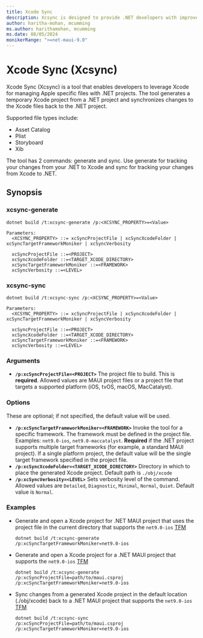 ```yaml
---
title: Xcode Sync
description: Xcsync is designed to provide .NET developers with improved support for editing Apple specific files
author: haritha-mohan, mcumming
ms.author: harithamohan, mcumming
ms.date: 08/05/2024
monikerRange: ">=net-maui-9.0"
---
```

# Xcode Sync (Xcsync)

Xcode Sync (Xcsync) is a tool that enables developers to leverage Xcode for managing Apple specific files with .NET projects. The tool generates a temporary Xcode project from a .NET project and synchronizes changes to the Xcode files back to the .NET project.

Supported file types include:

- Asset Catalog
- Plist
- Storyboard
- Xib

The tool has 2 commands: generate and sync. Use generate for tracking your changes from your .NET to Xcode and sync for tracking your changes from Xcode to .NET.

## Synopsis

### xcsync-generate

```dotnetcli
dotnet build /t:xcsync-generate /p:<XCSYNC_PROPERTY>=<Value>

Parameters:
  <XCSYNC_PROPERTY> ::= xcSyncProjectFile | xcSyncXcodeFolder | xcSyncTargetFrameworkMoniker | xcSyncVerbosity

  xcSyncProjectFile ::=<PROJECT>
  xcSyncXcodeFolder ::=<TARGET_XCODE_DIRECTORY>
  xcSyncTargetFrameworkMoniker ::=<FRAMEWORK>
  xcSyncVerbosity ::=<LEVEL>
```

### xcsync-sync

```dotnetcli
dotnet build /t:xcsync-sync /p:<XCSYNC_PROPERTY>=<Value>

Parameters:
  <XCSYNC_PROPERTY> ::= xcSyncProjectFile | xcSyncXcodeFolder | xcSyncTargetFrameworkMoniker | xcSyncVerbosity

  xcSyncProjectFile ::=<PROJECT>
  xcSyncXcodeFolder ::=<TARGET_XCODE_DIRECTORY>
  xcSyncTargetFrameworkMoniker ::=<FRAMEWORK>
  xcSyncVerbosity ::=<LEVEL>
```

### Arguments

- **`/p:xcSyncProjectFile=<PROJECT>`**
  The project file to build. This is **required**. Allowed values are MAUI project files or a project file that targets a supported platform (iOS, tvOS, macOS, MacCatalyst).

### Options

These are optional; if not specified, the default value will be used.

- **`/p:xcSyncTargetFrameworkMoniker=<FRAMEWORK>`**
  Invoke the tool for a specific framework. The framework must be defined in the project file. Examples: `net9.0-ios`, `net9.0-maccatalyst`. **Required** if the .NET project supports multiple target frameworks (for example, a standard MAUI project). If a single platform project, the default value will be the single target framework specified in the project file.
- **`/p:xcSyncXcodeFolder=<TARGET_XCODE_DIRECTORY>`**
  Directory in which to place the generated Xcode project. Default path is `./obj/xcode`
- **`/p:xcSyncVerbosity=<LEVEL>`**
  Sets verbosity level of the command. Allowed values are `Detailed`, `Diagnostic`, `Minimal`, `Normal`, `Quiet`. Default value is `Normal`.

### Examples

- Generate and open a Xcode project for .NET MAUI project that uses the project file in the current directory that supports the `net9.0-ios` [TFM](https://learn.microsoft.com/en-us/dotnet/standard/frameworks)

    ```dotnetcli
    dotnet build /t:xcsync-generate /p:xcSyncTargetFrameworkMoniker=net9.0-ios
    ```

- Generate and open a Xcode project for a .NET MAUI project that supports the `net9.0-ios` [TFM](https://learn.microsoft.com/en-us/dotnet/standard/frameworks)

  ```dotnetcli
  dotnet build /t:xcsync-generate /p:xcSyncProjectFile=path/to/maui.csproj /p:xcSyncTargetFrameworkMoniker=net9.0-ios
  ```

- Sync changes from a generated Xcode project in the default location (./obj/xcode) back to a .NET MAUI project that supports the `net9.0-ios` [TFM](https://learn.microsoft.com/en-us/dotnet/standard/frameworks)

  ```dotnetcli
  dotnet build /t:xcsync-sync /p:xcSyncProjectFile=path/to/maui.csproj /p:xcSyncTargetFrameworkMoniker=net9.0-ios
  ```
